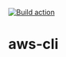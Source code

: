 [![Build action](https://github.com/tuananh/aws-cli/actions/workflows/release.yaml/badge.svg)](https://github.com/tuananh/aws-cli/actions/workflows/release.yaml)

# aws-cli